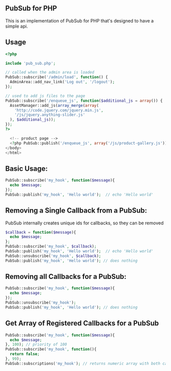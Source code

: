 ## PubSub for PHP
This is an implementation of PubSub for PHP that's designed to have a simple api.

## Usage

```php
<?php

include 'pub_sub.php';

// called when the admin area is loaded
PubSub::subscribe('/admin/load', function() {
  AdminArea::add_nav_link('Log out', '/logout');
});

// used to add js files to the page
PubSub::subscribe('/enqueue_js', function($additional_js = array()) {
  AssetManager::add_js(array_merge(array(
    'http://code.jquery.com/jquery.min.js',
    '/js/jquery.anything-slider.js'
  ), $additional_js));
});
?>

  <!-- product page -->
  <?php PubSub::publish('/enqueue_js', array('/js/product-gallery.js')); ?>
</body>
</html>
```


Basic Usage:
------------
```php
PubSub::subscribe('my_hook', function($message){
  echo $message;
});
PubSub::publish('my_hook', 'Hello world');  // echo 'Hello world'
```

Removing a Single Callback from a PubSub:
---------------------------------------
PubSub internally creates unique ids for callbacks, so they can be removed
```php
$callback = function($message){
  echo $message;
};
PubSub::subscribe('my_hook', $callback);
PubSub::publish('my_hook', 'Hello world');  // echo 'Hello world'
PubSub::unsubscribe('my_hook', $callback);
PubSub::publish('my_hook', 'Hello world'); // does nothing
```

Removing all Callbacks for a PubSub:
----------------------------------
```php
PubSub::subscribe('my_hook', function($message){
  echo $message;
});
PubSub::unsubscribe('my_hook');
PubSub::publish('my_hook', 'Hello world'); // does nothing
```

Get Array of Registered Callbacks for a PubSub
--------------------------------------------
```php
PubSub::subscribe('my_hook', function($message){
  echo $message;
}, 100); // priority of 100
PubSub::subscribe('my_hook', function(){
  return false;
}, 99);
PubSub::subscriptions('my_hook'); // returns numeric array with both callbacks, in the order that they would execute
```
